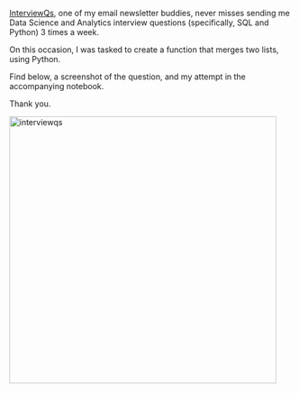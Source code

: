 [InterviewQs](https://www.interviewqs.com/), one of my email newsletter buddies, never misses sending me Data Science and Analytics interview questions (specifically, SQL and Python) 3 times a week.

On this occasion, I was tasked to create a function that merges two lists, using Python.

Find below, a screenshot of the question, and my attempt in the accompanying notebook.

Thank you.



<img width="474" alt="interviewqs" src="https://user-images.githubusercontent.com/86304211/200055645-e71cc7fa-bcb2-4a80-b01e-b73d503117c1.PNG">

